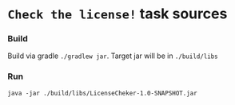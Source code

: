 # `Check the license!` task sources

### Build
Build via gradle `./gradlew jar`. Target jar will be in `./build/libs`

### Run
`java -jar ./build/libs/LicenseCheker-1.0-SNAPSHOT.jar`
